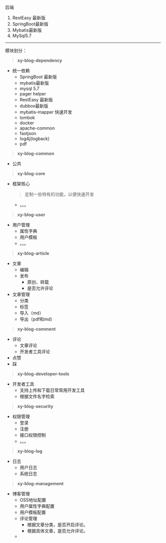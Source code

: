 后端
   1. RestEasy 最新版
   2. SpringBoot最新版
   3. Mybatis最新版
   4. MySql5.7

<hr/>

模块划分：

> **xy-blog-dependency**
- 统一依赖
  - SpringBoot 最新版
  - mybatis最新版
  - mysql 5.7
  - pager helper
  - RestEasy 最新版
  - dubbox最新版
  - mybatis-mapper 快速开发
  - lombok
  - docker
  - apache-common
  - fastjson
  - log4j(logback)
  - pdf

> **xy-blog-common**
- 公共

> **xy-blog-core**
- 框架核心

  > 定制一些特有的功能，以便快速开发
  - 。。。

> **xy-blog-user**
- 用户管理
  - 属性字典
  - 用户模板
  - 。。。

> **xy-blog-article**
- 文章
  - 编辑
  - 发布
    - 原创、转载
    - 是否允许评论
- 文章管理
  - 分类
  - 标签
  - 导入（md）
  - 导出（pdf和md）

> **xy-blog-comment**
- 评论
  - 文章评论
  - 开发者工具评论
- 点赞
- 踩

> **xy-blog-developer-tools**
- 开发者工具
  - 支持上传和下载日常常用开发工具
  - 根据文件名字检索

> **xy-blog-security**
- 权限管理
  - 登录
  - 注册
  - 接口权限控制
  - 。。。

> **xy-blog-log**
- 日志
  - 用户日志
  - 系统日志

> **xy-blog-management**
- 博客管理
  - OSS地址配置
  - 用户属性字典配置
  - 用户模板配置
  - 评论管理
    - 根据文章分类，是否开启评论。
    - 根据具体文章，是否允许评论。
  - 
